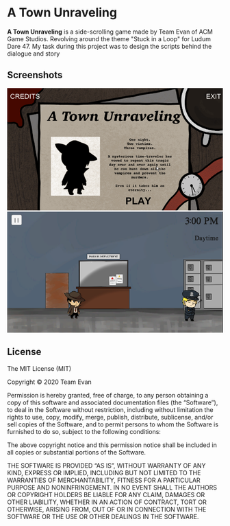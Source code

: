 # A Town Unraveling

**A Town Unraveling** is a side-scrolling game made by Team Evan of ACM Game Studios. Revolving around the theme "Stuck in a Loop" for Ludum Dare 47. My task during this project was to design the scripts behind the dialogue and story

## Screenshots
<img src='Screenshots/test.gif' title='Video Demo' width='' alt='Video' />
<img src='Screenshots/Screenshot 2020-10-30 171855.png' title='Demo' width='' alt='police office' />

## License
 The MIT License (MIT)

Copyright © 2020 Team Evan

Permission is hereby granted, free of charge, to any person obtaining a copy of this software and associated documentation files (the “Software”), to deal in the Software without restriction, including without limitation the rights to use, copy, modify, merge, publish, distribute, sublicense, and/or sell copies of the Software, and to permit persons to whom the Software is furnished to do so, subject to the following conditions:

The above copyright notice and this permission notice shall be included in all copies or substantial portions of the Software.

THE SOFTWARE IS PROVIDED “AS IS”, WITHOUT WARRANTY OF ANY KIND, EXPRESS OR IMPLIED, INCLUDING BUT NOT LIMITED TO THE WARRANTIES OF MERCHANTABILITY, FITNESS FOR A PARTICULAR PURPOSE AND NONINFRINGEMENT. IN NO EVENT SHALL THE AUTHORS OR COPYRIGHT HOLDERS BE LIABLE FOR ANY CLAIM, DAMAGES OR OTHER LIABILITY, WHETHER IN AN ACTION OF CONTRACT, TORT OR OTHERWISE, ARISING FROM, OUT OF OR IN CONNECTION WITH THE SOFTWARE OR THE USE OR OTHER DEALINGS IN THE SOFTWARE.
